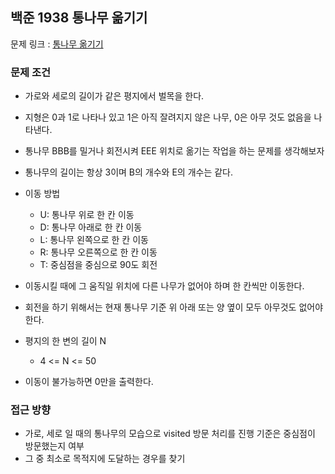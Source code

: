 ## 백준 1938 통나무 옮기기

문제 링크 : [통나무 옮기기](https://www.acmicpc.net/problem/1938)

### 문제 조건

- 가로와 세로의 길이가 같은 평지에서 벌목을 한다.
- 지형은 0과 1로 나타나 있고 1은 아직 잘려지지 않은 나무, 0은 아무 것도 없음을 나타낸다.
- 통나무 BBB를 밀거나 회전시켜 EEE 위치로 옮기는 작업을 하는 문제를 생각해보자
- 통나무의 길이는 항상 3이며 B의 개수와 E의 개수는 같다.
- 이동 방법
    - U: 통나무 위로 한 칸 이동
    - D: 통나무 아래로 한 칸 이동
    - L: 통나무 왼쪽으로 한 칸 이동
    - R: 통나무 오른쪽으로 한 칸 이동
    - T: 중심점을 중심으로 90도 회전
- 이동시킬 때에 그 움직일 위치에 다른 나무가 없어야 하며 한 칸씩만 이동한다.
- 회전을 하기 위해서는 현재 통나무 기준 위 아래 또는 양 옆이 모두 아무것도 없어야 한다.

- 평지의 한 변의 길이 N
    - 4 <= N <= 50
- 이동이 불가능하면 0만을 출력한다.

### 접근 방향

- 가로, 세로 일 때의 통나무의 모습으로 visited 방문 처리를 진행 기준은 중심점이 방문했는지 여부
- 그 중 최소로 목적지에 도달하는 경우를 찾기 

